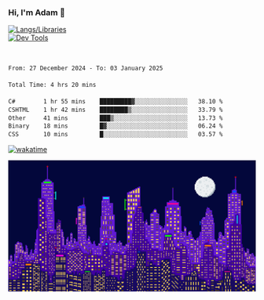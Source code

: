 ### Hi, I'm Adam 👋

[![Langs/Libraries](https://skillicons.dev/icons?i=cs,dotnet,js,css,html,sass,ts,jquery,bootstrap)](https://skillicons.dev)
<br/>
[![Dev Tools](https://skillicons.dev/icons?i=git,github,githubactions,visualstudio)](https://skillicons.dev)

<br/>

<!--START_SECTION:waka-->

```txt
From: 27 December 2024 - To: 03 January 2025

Total Time: 4 hrs 20 mins

C#        1 hr 55 mins    █████████▓░░░░░░░░░░░░░░░   38.10 %
CSHTML    1 hr 42 mins    ████████▒░░░░░░░░░░░░░░░░   33.79 %
Other     41 mins         ███▒░░░░░░░░░░░░░░░░░░░░░   13.73 %
Binary    18 mins         █▓░░░░░░░░░░░░░░░░░░░░░░░   06.24 %
CSS       10 mins         █░░░░░░░░░░░░░░░░░░░░░░░░   03.57 %
```

<!--END_SECTION:waka-->

[![wakatime](https://wakatime.com/badge/user/2234bda2-efd3-47c5-8724-79108edfe9aa.svg)](https://wakatime.com/@2234bda2-efd3-47c5-8724-79108edfe9aa)

![Pixelated city at night](./media/city.gif)
